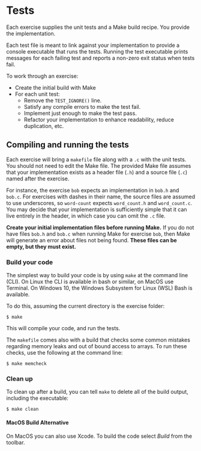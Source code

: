 # Tests

Each exercise supplies the unit tests and a Make build recipe.
You provide the implementation.

Each test file is meant to link against your implementation to provide a console executable that runs the tests.
Running the test executable prints messages for each failing test and reports a non-zero exit status when tests fail.

To work through an exercise:

* Create the initial build with Make
* For each unit test:
  * Remove the `TEST_IGNORE()` line.
  * Satisfy any compile errors to make the test fail.
  * Implement just enough to make the test pass.
  * Refactor your implementation to enhance readability, reduce duplication, etc.

## Compiling and running the tests

Each exercise will bring a `makefile` file along with a `.c` with the unit tests.
You should not need to edit the Make file.
The provided Make file assumes that your implementation exists as a header file (`.h`) and a source file (`.c`) named after the exercise.

For instance, the exercise `bob` expects an implementation in `bob.h` and `bob.c`.
For exercises with dashes in their name, the source files are assumed to use underscores, so `word-count` expects `word_count.h` and `word_count.c`.
You may decide that your implementation is sufficiently simple that it can live entirely in the header, in which case you can omit the `.c` file.

**Create your initial implementation files before running Make.**
If you do not have files `bob.h` and `bob.c` when running Make for exercise `bob`, then Make will generate an error about files not being found.
**These files can be empty, but they must exist.**

### Build your code

The simplest way to build your code is by using `make` at the command line (CLI).
On Linux the CLI is available in bash or similar, on MacOS use Terminal.
On Windows 10, the Windows Subsystem for Linux (WSL) Bash is available.

To do this, assuming the current directory is the exercise folder:

```console
$ make
```

This will compile your code, and run the tests.

The `makefile` comes also with a build that checks some common mistakes regarding memory leaks and out of bound access to arrays.
To run these checks, use the following at the command line:

```console
$ make memcheck
```

### Clean up

To clean up after a build, you can tell `make` to delete all of the build output, including the executable:

```console
$ make clean
```

#### MacOS Build Alternative

On MacOS you can also use Xcode.
To build the code select _Build_ from the toolbar.
